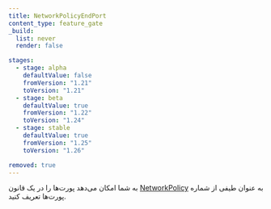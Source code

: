 ```yaml
---
title: NetworkPolicyEndPort
content_type: feature_gate
_build:
  list: never
  render: false

stages:
  - stage: alpha 
    defaultValue: false
    fromVersion: "1.21"
    toVersion: "1.21"
  - stage: beta 
    defaultValue: true
    fromVersion: "1.22"
    toVersion: "1.24"
  - stage: stable
    defaultValue: true
    fromVersion: "1.25"
    toVersion: "1.26"

removed: true
---
```

به شما امکان می‌دهد پورت‌ها را در یک قانون [NetworkPolicy](/docs/concepts/services-networking/network-policies/) به عنوان طیفی از شماره پورت‌ها تعریف کنید.